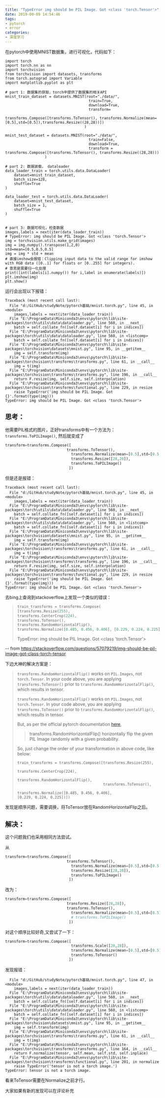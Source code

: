 ```yaml
---
title: "TypeError img should be PIL Image. Got <class 'torch.Tensor'>"
date: 2019-09-09 14:54:46
tags: 
- pytorch
- error
categories:
- 深度学习
---
```





在pytorch中使用MNIST数据集，进行可视化，代码如下：

```
import torch
import torch.nn as nn
import torchvision
from torchvision import datasets, transforms
from torch.autograd import Variable
import matplotlib.pyplot as plt

# part 1: 数据集的获取，torch中提供了数据集的相关API
mnist_train_dataset = datasets.MNIST(root="./data/",
                                      train=True,
                                      download=True,
                                      transform=
                                        transforms.Compose([transforms.ToTensor(), transforms.Normalize(mean=[0.5],std=[0.5]),transforms.Resize((28,28))])
                                    )
                                        
mnist_test_dataset = datasets.MNIST(root="./data/",
                                      train=False,
                                      download=True,
                                      transform = transforms.Compose([transforms.ToTensor(), transforms.Resize((28,28)))
                  )

# part 2: 数据装载， dataloader
data_loader_train = torch.utils.data.DataLoader(
    dataset=mnist_train_dataset,
    batch_size=128,
    shuffle=True
)

data_loader_test = torch.utils.data.DataLoader(
    dataset=mnist_test_dataset,
    batch_size = 1,
    shuffle=True
)


# part 3: 数据可视化，检查数据
images,labels = next(iter(data_loader_train))
# TypeError: img should be PIL Image. Got <class 'torch.Tensor'>
img = torchvision.utils.make_grid(images)
img = img.numpy().transpose(1,2,0)
std=mean=[0.5,0.5,0.5]
img = img * std + mean
# 直接imshow会报错：Clipping input data to the valid range for imshow with RGB data ([0..1] for floats or [0..255] for integers).
# 意思是需要归一化处理
print([int(labels[i].numpy()) for i,label in enumerate(labels)])
plt.imshow(img)
plt.show()
```

运行会出现以下报错：

```
Traceback (most recent call last):
  File "d:/GitHub/studyNote/pytorch基础/mnist.torch.py", line 45, in <module>
    images,labels = next(iter(data_loader_train))
  File "E:\ProgramData\Miniconda3\envs\pytorch\lib\site-packages\torch\utils\data\dataloader.py", line 560, in __next__
    batch = self.collate_fn([self.dataset[i] for i in indices])
  File "E:\ProgramData\Miniconda3\envs\pytorch\lib\site-packages\torch\utils\data\dataloader.py", line 560, in <listcomp>
    batch = self.collate_fn([self.dataset[i] for i in indices])
  File "E:\ProgramData\Miniconda3\envs\pytorch\lib\site-packages\torchvision\datasets\mnist.py", line 95, in __getitem__
    img = self.transform(img)
  File "E:\ProgramData\Miniconda3\envs\pytorch\lib\site-packages\torchvision\transforms\transforms.py", line 61, in __call__
    img = t(img)
  File "E:\ProgramData\Miniconda3\envs\pytorch\lib\site-packages\torchvision\transforms\transforms.py", line 196, in __call__
    return F.resize(img, self.size, self.interpolation)
  File "E:\ProgramData\Miniconda3\envs\pytorch\lib\site-packages\torchvision\transforms\functional.py", line 229, in resize
    raise TypeError('img should be PIL Image. Got {}'.format(type(img)))
TypeError: img should be PIL Image. Got <class 'torch.Tensor'>
```

## 思考：

他需要PIL格式的图片，正好transforms中有一个方法为：`transforms.ToPILImage()`, 然后就变成了

```python
transform=transforms.Compose([
    						transforms.ToTensor(),                               
                              transforms.Normalize(mean=[0.5],std=[0.5
                              transforms.Resize([28,28]),
                              transforms.ToPILImage()
                             ])
```

但是还是报错：

```
Traceback (most recent call last):
  File "d:/GitHub/studyNote/pytorch基础/mnist.torch.py", line 45, in <module>
    images,labels = next(iter(data_loader_train))
  File "E:\ProgramData\Miniconda3\envs\pytorch\lib\site-packages\torch\utils\data\dataloader.py", line 560, in __next__
    batch = self.collate_fn([self.dataset[i] for i in indices])
  File "E:\ProgramData\Miniconda3\envs\pytorch\lib\site-packages\torch\utils\data\dataloader.py", line 560, in <listcomp>
    batch = self.collate_fn([self.dataset[i] for i in indices])
  File "E:\ProgramData\Miniconda3\envs\pytorch\lib\site-packages\torchvision\datasets\mnist.py", line 95, in __getitem__
    img = self.transform(img)
  File "E:\ProgramData\Miniconda3\envs\pytorch\lib\site-packages\torchvision\transforms\transforms.py", line 61, in __call__
    img = t(img)
  File "E:\ProgramData\Miniconda3\envs\pytorch\lib\site-packages\torchvision\transforms\transforms.py", line 196, in __call__
    return F.resize(img, self.size, self.interpolation)
  File "E:\ProgramData\Miniconda3\envs\pytorch\lib\site-packages\torchvision\transforms\functional.py", line 229, in resize
    raise TypeError('img should be PIL Image. Got {}'.format(type(img)))
TypeError: img should be PIL Image. Got <class 'torch.Tensor'>
```

去bing上查询到stackoverflow上发现一个类似的错误：

> ```python
> train_transforms = transforms.Compose(
> [transforms.Resize(255), 
> transforms.CenterCrop(224), 
> transforms.ToTensor(), 
> transforms.RandomHorizontalFlip(), 
> transforms.Normalize([0.485, 0.456, 0.406], [0.229, 0.224, 0.225])])
> ```
>
> TypeError: img should be PIL Image. Got <class 'torch.Tensor'>

-- from <https://stackoverflow.com/questions/57079219/img-should-be-pil-image-got-class-torch-tensor>

下边大神的解决方案是：

> `transforms.RandomHorizontalFlip()` works on `PIL.Images`, not `torch.Tensor`. In your code above, you are applying `transforms.ToTensor()` prior to `transforms.RandomHorizontalFlip()`, which results in tensor.
>
> `transforms.RandomHorizontalFlip()` works on `PIL.Images`, not `torch.Tensor`. In your code above, you are applying `transforms.ToTensor()` prior to `transforms.RandomHorizontalFlip()`, which results in tensor.
>
> But, as per the official pytorch documentation [here](https://pytorch.org/docs/stable/torchvision/transforms.html#torchvision.transforms.RandomHorizontalFlip),
>
> > transforms.RandomHorizontalFlip() horizontally flip the given PIL Image randomly with a given probability.
>
> So, just change the order of your transformation in above code, like below:
>
> ```
> train_transforms = transforms.Compose([transforms.Resize(255), 
>                                        transforms.CenterCrop(224),  
>                                        transforms.RandomHorizontalFlip(),
>                                        transforms.ToTensor(), 
>                                        transforms.Normalize([0.485, 0.456, 0.406], 										[0.229, 0.224, 0.225])])
> ```

发现是顺序问题，需要调换，将ToTensor放在RandomHorizontalFlip之后。


## 解决：


这个问题我们也采用相同方法尝试。

从

```python
transform=transforms.Compose([
    						transforms.ToTensor(),                               
                              transforms.Normalize(mean=[0.5],std=[0.5
                              transforms.Resize([28,28]),
                              transforms.ToPILImage()
                             ])
```

改为：

```python
transform=transforms.Compose([
    						transforms.Resize([28,28]),
    						transforms.ToTensor(),                               
                              transforms.Normalize(mean=[0.5],std=[0.5])
                              # transforms.ToPILImage()
                             ])
```



对这个顺序比较好奇,又尝试了一下：

```python
transform=transforms.Compose([
                              transforms.Scale([28,28]),
                              transforms.Normalize(mean=[0.5],std=[0.5])，
                              transforms.ToTensor()
                             ])
```

发现报错：

```
  File "d:/GitHub/studyNote/pytorch基础/mnist.torch.py", line 47, in <module>
    images,labels = next(iter(data_loader_train))
  File "E:\ProgramData\Miniconda3\envs\pytorch\lib\site-packages\torch\utils\data\dataloader.py", line 560, in __next__
    batch = self.collate_fn([self.dataset[i] for i in indices])
  File "E:\ProgramData\Miniconda3\envs\pytorch\lib\site-packages\torch\utils\data\dataloader.py", line 560, in <listcomp>
    batch = self.collate_fn([self.dataset[i] for i in indices])
  File "E:\ProgramData\Miniconda3\envs\pytorch\lib\site-packages\torchvision\datasets\mnist.py", line 95, in __getitem__
    img = self.transform(img)
  File "E:\ProgramData\Miniconda3\envs\pytorch\lib\site-packages\torchvision\transforms\transforms.py", line 61, in __call__
    img = t(img)
  File "E:\ProgramData\Miniconda3\envs\pytorch\lib\site-packages\torchvision\transforms\transforms.py", line 164, in __call__
    return F.normalize(tensor, self.mean, self.std, self.inplace)
  File "E:\ProgramData\Miniconda3\envs\pytorch\lib\site-packages\torchvision\transforms\functional.py", line 201, in normalize
    raise TypeError('tensor is not a torch image.')
TypeError: tensor is not a torch image.
```

看来ToTensor需要在Normalize之前才行。

大家如果有新的发现可以在评论补充 